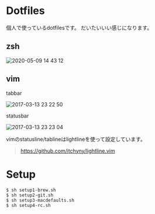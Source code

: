 # Dotfiles

個人で使っているdotfilesです。
だいたいいい感じになります。

## zsh

![ 2020-05-09 14 43 12](https://user-images.githubusercontent.com/783878/81465235-83ae0b00-9203-11ea-9a2d-102abd0a8083.png)

## vim

tabbar

![2017-03-13 23 22 50](https://cloud.githubusercontent.com/assets/783878/23858536/15dee8f2-0844-11e7-9abf-2c31342e0cfb.png)

statusbar

![2017-03-13 23 23 04](https://cloud.githubusercontent.com/assets/783878/23858537/1659c342-0844-11e7-8631-1109c068f121.png)

vimのstatusline/tablineはlightlineを使って設定しています。
> https://github.com/itchyny/lightline.vim


# Setup
```
$ sh setup1-brew.sh
$ sh setup2-git.sh
$ sh setup3-macdefaults.sh
$ sh setup4-rc.sh
```
